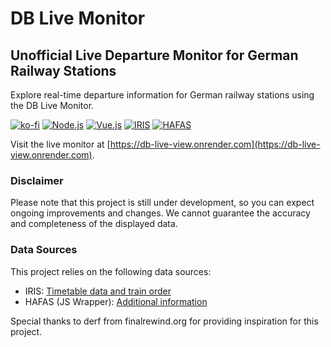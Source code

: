 # DB Live Monitor
## Unofficial Live Departure Monitor for German Railway Stations

Explore real-time departure information for German railway stations using the DB Live Monitor.

[![ko-fi](https://ko-fi.com/img/githubbutton_sm.svg)](https://ko-fi.com/P5P3PIBAI) [![Node.js](https://img.shields.io/badge/Node.js-18.x-green)](https://nodejs.org/) [![Vue.js](https://img.shields.io/badge/Vue.js-3.x-brightgreen)](https://vuejs.org/) [![IRIS](https://img.shields.io/badge/IRIS-Data%20Source-orange)](https://iris.noncd.db.de/wbt/js/index.html) [![HAFAS](https://img.shields.io/badge/HAFAS-Data%20Source-blue)](https://github.com/public-transport/hafas-client/)

Visit the live monitor at [https://db-live-view.onrender.com](https://db-live-view.onrender.com).

### Disclaimer
Please note that this project is still under development, so you can expect ongoing improvements and changes. We cannot guarantee the accuracy and completeness of the displayed data.

### Data Sources
This project relies on the following data sources:

- IRIS: [Timetable data and train order](https://iris.noncd.db.de/wbt/js/index.html)
- HAFAS (JS Wrapper): [Additional information](https://github.com/public-transport/hafas-client/)

Special thanks to derf from finalrewind.org for providing inspiration for this project.
